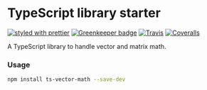 # TypeScript library starter

[![styled with prettier](https://img.shields.io/badge/styled_with-prettier-ff69b4.svg)](https://github.com/prettier/prettier)
[![Greenkeeper badge](https://badges.greenkeeper.io/aszecsei/ts-vector-math.svg)](https://greenkeeper.io/)
[![Travis](https://img.shields.io/travis/aszecsei/ts-vector-math.svg)](https://travis-ci.org/aszecsei/ts-vector-math)
[![Coveralls](https://img.shields.io/coveralls/aszecsei/ts-vector-math.svg)](https://coveralls.io/github/aszecsei/ts-vector-math)

A TypeScript library to handle vector and matrix math.

### Usage

```bash
npm install ts-vector-math --save-dev
```
